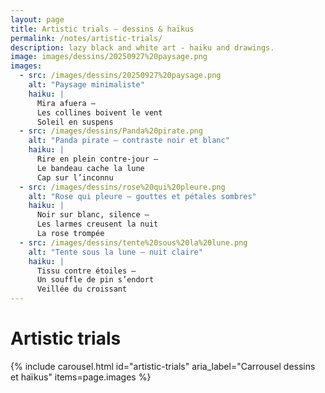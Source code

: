 ```yaml
---
layout: page
title: Artistic trials — dessins & haïkus
permalink: /notes/artistic-trials/
description: lazy black and white art - haiku and drawings.
image: images/dessins/20250927%20paysage.png
images:
  - src: /images/dessins/20250927%20paysage.png
    alt: "Paysage minimaliste"
    haiku: |
      Mira afuera —
      Les collines boivent le vent
      Soleil en suspens
  - src: /images/dessins/Panda%20pirate.png
    alt: "Panda pirate — contraste noir et blanc"
    haiku: |
      Rire en plein contre-jour —
      Le bandeau cache la lune
      Cap sur l’inconnu
  - src: /images/dessins/rose%20qui%20pleure.png
    alt: "Rose qui pleure — gouttes et pétales sombres"
    haiku: |
      Noir sur blanc, silence —
      Les larmes creusent la nuit
      La rose trompée
  - src: /images/dessins/tente%20sous%20la%20lune.png
    alt: "Tente sous la lune — nuit claire"
    haiku: |
      Tissu contre étoiles —
      Un souffle de pin s’endort
      Veillée du croissant
---
```


# Artistic trials

{% include carousel.html
  id="artistic-trials"
  aria_label="Carrousel dessins et haïkus"
  items=page.images
%}
